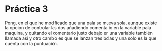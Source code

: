 # Práctica 3
Pong, en el que he modificado que una pala se mueva sola, aunque existe la opcion de controlar las dos añadiendo comentario en la variable pala maquina, y quitando el comentario justo debajo en una variable también llamada así y otro cambio es que se lanzan tres bolas y una solo es la que cuenta con la puntuación.
